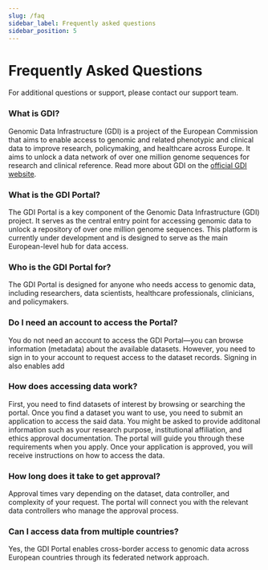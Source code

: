 ```yaml
---
slug: /faq
sidebar_label: Frequently asked questions 
sidebar_position: 5
---
```


# Frequently Asked Questions

For additional questions or support, please contact our support team.

### What is GDI?

Genomic Data Infrastructure (GDI) is a project of the European Commission that aims to enable access to genomic and related phenotypic and clinical data to improve research, policymaking, and healthcare across Europe. It aims to unlock a data network of over one million genome sequences for research and clinical reference. Read more about GDI on the [official GDI website](https://gdi.onemilliongenomes.eu/about/).

### What is the GDI Portal?

The GDI Portal is a key component of the Genomic Data Infrastructure (GDI) project. It serves as the central entry point for accessing genomic data to unlock a repository of over one million genome sequences. This platform is currently under development and is designed to serve as the main European-level hub for data access.

### Who is the GDI Portal for?

The GDI Portal is designed for anyone who needs access to genomic data, including researchers, data scientists, healthcare professionals, clinicians, and policymakers. 

### Do I need an account to access the Portal?

You do not need an account to access the GDI Portal—you can browse information (metadata) about the available datasets. However, you need to sign in to your account to request access to the dataset records. Signing in also enables add

### How does accessing data work?

First, you need to find datasets of interest by browsing or searching the portal. Once you find a dataset you want to use, you need to submit an application to access the said data. You might be asked to provide additonal information such as your research purpose, institutional affiliation, and ethics approval documentation. The portal will guide you through these requirements when you apply. Once your application is approved, you will receive instructions on how to access the data.

### How long does it take to get approval?

Approval times vary depending on the dataset, data controller, and complexity of your request. The portal will connect you with the relevant data controllers who manage the approval process.

### Can I access data from multiple countries?

Yes, the GDI Portal enables cross-border access to genomic data across European countries through its federated network approach.

